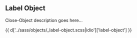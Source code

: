<section class="copy">

# Label Object
<p class="lead">Close-Object description goes here...</p>

{{ d['../sass/objects/_label-object.scss|idio']['label-object'] }}

</section>
